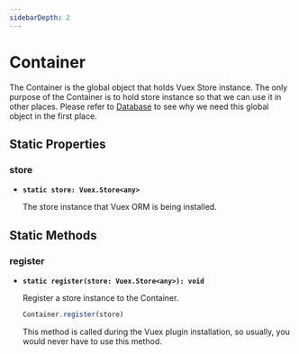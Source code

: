 ```yaml
---
sidebarDepth: 2
---
```


# Container

The Container is the global object that holds Vuex Store instance. The only purpose of the Container is to hold store instance so that we can use it in other places. Please refer to [Database](/api/database/database) to see why we need this global object in the first place.

## Static Properties

### store

- **`static store: Vuex.Store<any>`**

  The store instance that Vuex ORM is being installed.

## Static Methods

### register

- **`static register(store: Vuex.Store<any>): void`**

  Register a store instance to the Container.

  ```js
  Container.register(store)
  ```

  This method is called during the Vuex plugin installation, so usually, you would never have to use this method.
